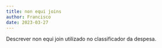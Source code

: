```yaml
---
title: non equi joins
author: Francisco
date: 2023-03-27
---
```


Descrever non equi join utilizado no classificador da despesa.